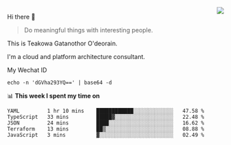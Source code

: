 <img align="right" src="https://github-readme-stats.vercel.app/api?username=Teakowa&show_icons=true&icon_color=2f80ed&text_color=718096&bg_color=ffffff&hide_title=true" />

Hi there 👋

> Do meaningful things with interesting people.

This is Teakowa Gatanothor O'deorain.

I'm a cloud and platform architecture consultant.

My Wechat ID

```
echo -n 'dGVha293YQ==' | base64 -d
```

📊 **This week I spent my time on**
<!--START_SECTION:waka-->
```text
YAML         1 hr 10 mins    ████████████░░░░░░░░░░░░░   47.58 % 
TypeScript   33 mins         █████▓░░░░░░░░░░░░░░░░░░░   22.48 % 
JSON         24 mins         ████░░░░░░░░░░░░░░░░░░░░░   16.62 % 
Terraform    13 mins         ██▒░░░░░░░░░░░░░░░░░░░░░░   08.88 % 
JavaScript   3 mins          ▓░░░░░░░░░░░░░░░░░░░░░░░░   02.49 % 
```
<!--END_SECTION:waka-->
